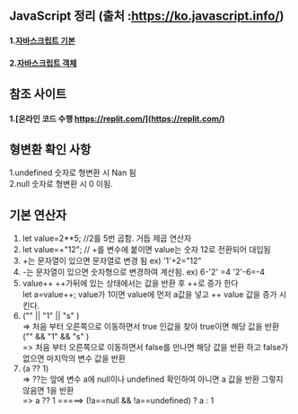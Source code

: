 ## JavaScript 정리 (출처 :https://ko.javascript.info/)
#### 1.[자바스크립트 기본](./documnet/javascript_basic.md) 
#### 2.[자바스크립트 객체](./documnet/javascript_object.md) 


## 참조 사이트
#### 1.[온라인 코드 수행 https://replit.com/](https://replit.com/) 


## 형변환 확인 사항 
1.undefined 숫자로 형변환 시 Nan 됨  
2.null 숫자로 형변환 시 0 이됨.

## 기본 연산자
1. let value=2**5;  //2를 5번 곱함. 거듭 제곱 연산자  
2. let value=+"12"; // +를 변수에 붙이면 value는 숫자 12로 전환되어 대입됨
3. +는 문자열이 있으면 문자열로 변경 됨 ex) '1'+2="12" 
4. -는 문자열이 있으면 숫자형으로 변경하여 계산됨. ex) 6-'2' =4   '2'-6=-4
5. value++  ++가뒤에 있는 상태에서는 값을 반환 후 ++로 증가 한다  
   let a=value++; value가 1이면 value에 먼저 a값을 넣고 ++ value 값을 증가 시킨다.
6. ("" || "1" || "s" )  
   => 처음 부터 오른쪽으로 이동하면서 true 인값을 찾아 true이면 해당 값을 반환  
   ("" && "1" && "s" )  
   => 처음 부터 오른쪽으로 이동하면서 false를 만나면 해당 값을 반환 하고 false가 없으면 마지막의 변수 값을 반환      
7. (a ?? 1)    
   => ??는 앞에 변수 a에 null이나 undefined 확인하여 아니면 a 값을 반환 그렇지 않음면 1을 반환  
   => a ?? 1 =====> (!a==null && !a==undefined) ? a : 1  
